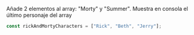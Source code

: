 Añade 2 elementos al array: "Morty" y "Summer". Muestra en consola el último personaje del array

```js
const rickAndMortyCharacters = ["Rick", "Beth", "Jerry"];
```
